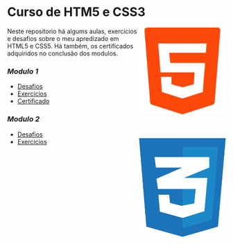 # Curso de HTM5 e CSS3
 <img align="right" src="assents/logo_html.png" width="200">
 Neste repositorio há algums aulas, exercicios e desafios sobre o meu apredizado em HTML5 e CSS5. Há também, os certificados adquiridos no conclusão dos modulos.<br>

### *Modulo 1*
+ [Desafios](https://github.com/AdrianoR85/HTML-CSS/tree/main/modulo%2001/challenge)
+ [Exercicios](https://github.com/AdrianoR85/HTML-CSS/tree/main/modulo%2001/exercise)
+ [Certificado](https://github.com/AdrianoR85/HTML-CSS/blob/main/assents/certificado_modulo1.pdf)

### *Modulo 2*
+ [Desafios](https://github.com/AdrianoR85/HTML-CSS/tree/main/modulo%2002/challenge)
+ [Exercicios](https://github.com/AdrianoR85/HTML-CSS/tree/main/modulo%2002/exercise)
<img align="right" src="assents/logo_css.png" width="200"/><br>




